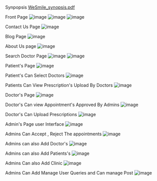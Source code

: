 Synpopsis
[WeSmile_synopsis.pdf](https://github.com/Harshjethwa2003/Dental-Clinic-Website/files/15200632/WeSmile_synopsis.pdf)



Front Page 
![image](https://github.com/Harshjethwa2003/Dental-Clinic-Website/assets/139225446/ce9fde00-21c4-4f22-97bd-dc66b72af1bf)
![image](https://github.com/Harshjethwa2003/Dental-Clinic-Website/assets/139225446/a1b888a7-0983-48f7-9a12-478a4aa2dab5)
![image](https://github.com/Harshjethwa2003/Dental-Clinic-Website/assets/139225446/309469c3-63e5-4eee-86bb-07bb6a1adb29)

Contact Us Page
![image](https://github.com/Harshjethwa2003/Dental-Clinic-Website/assets/139225446/330859c5-f6be-4ca4-b2c6-c6e1d83ce024)

Blog Page
![image](https://github.com/Harshjethwa2003/Dental-Clinic-Website/assets/139225446/c365da1e-3be9-49e3-ae5c-afb69f2455d3)

About Us page
![image](https://github.com/Harshjethwa2003/Dental-Clinic-Website/assets/139225446/4a4f52cf-4893-4a54-bb28-fe6dbbdce0ed)

Search Doctor Page
![image](https://github.com/Harshjethwa2003/Dental-Clinic-Website/assets/139225446/b7ee8e50-fc10-4dd8-bb9d-0f538953e283)
![image](https://github.com/Harshjethwa2003/Dental-Clinic-Website/assets/139225446/78ade4e3-9123-40ad-8955-9358130e5874)

Patient's Page 
![image](https://github.com/Harshjethwa2003/Dental-Clinic-Website/assets/139225446/967e6b6c-263d-42c3-b77c-12775082c524)

Patient's Can Select Doctors
![image](https://github.com/Harshjethwa2003/Dental-Clinic-Website/assets/139225446/b7f44165-b854-4bb9-ab57-d09b5b71f6fd)

Patients Can View Prescription's Upload By Doctors
![image](https://github.com/Harshjethwa2003/Dental-Clinic-Website/assets/139225446/d40e5eb0-72db-46a9-bae8-72062b09e104)

Doctor's Page
![image](https://github.com/Harshjethwa2003/Dental-Clinic-Website/assets/139225446/360ce005-2fcd-469b-a38f-d85d3f6a2297)

Doctor's Can view Appointment's Approved By Admins
![image](https://github.com/Harshjethwa2003/Dental-Clinic-Website/assets/139225446/e79ef69f-ebed-480e-88ac-eec8d725c308)

Doctor's Can Upload Prescriptions
![image](https://github.com/Harshjethwa2003/Dental-Clinic-Website/assets/139225446/b40f04f4-98e1-4478-8b68-72c8b2729ac9)

Admin's Page
user Interface
![image](https://github.com/Harshjethwa2003/Dental-Clinic-Website/assets/139225446/478981c5-ec69-4456-882d-f7c9687f9a45)

Admins Can  Accept , Reject The appointments
![image](https://github.com/Harshjethwa2003/Dental-Clinic-Website/assets/139225446/d510a65f-16bd-45d9-a7f0-cd4cd358804b)

Admins can also Add Doctor's
![image](https://github.com/Harshjethwa2003/Dental-Clinic-Website/assets/139225446/e9c9dc9e-41c1-47c4-bcba-23e3688bb903)

Admins can also Add Patients's
![image](https://github.com/Harshjethwa2003/Dental-Clinic-Website/assets/139225446/5b126cf6-9933-44e5-9b3c-80f67cd36719)

Admins Can also Add Clinic
![image](https://github.com/Harshjethwa2003/Dental-Clinic-Website/assets/139225446/58428ded-549e-4148-b16a-50716c512b4d)

Admins Can Add Manage User Queries and Can manage Post
![image](https://github.com/Harshjethwa2003/Dental-Clinic-Website/assets/139225446/e0ee5012-8516-451a-801b-479e980069a6)












